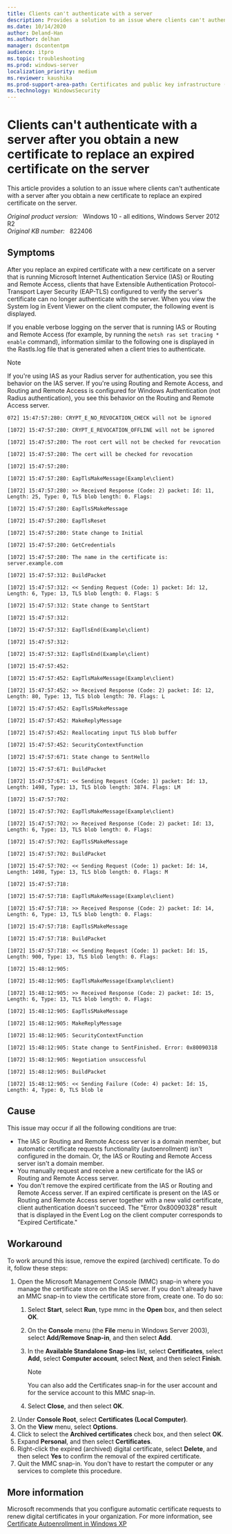 ```yaml
---
title: Clients can't authenticate with a server
description: Provides a solution to an issue where clients can't authenticate with a server after you obtain a new certificate to replace an expired certificate on the server.
ms.date: 10/14/2020
author: Deland-Han 
ms.author: delhan
manager: dscontentpm
audience: itpro
ms.topic: troubleshooting
ms.prod: windows-server
localization_priority: medium
ms.reviewer: kaushika
ms.prod-support-area-path: Certificates and public key infrastructure (PKI)
ms.technology: WindowsSecurity
---
```

# Clients can't authenticate with a server after you obtain a new certificate to replace an expired certificate on the server

This article provides a solution to an issue where clients can't authenticate with a server after you obtain a new certificate to replace an expired certificate on the server.

_Original product version:_ &nbsp; Windows 10 - all editions, Windows Server 2012 R2  
_Original KB number:_ &nbsp; 822406

## Symptoms

After you replace an expired certificate with a new certificate on a server that is running Microsoft Internet Authentication Service (IAS) or Routing and Remote Access, clients that have Extensible Authentication Protocol-Transport Layer Security (EAP-TLS) configured to verify the server's certificate can no longer authenticate with the server. When you view the System log in Event Viewer on the client computer, the following event is displayed.

If you enable verbose logging on the server that is running IAS or Routing and Remote Access (for example, by running the `netsh ras set tracing * enable` command), information similar to the following one is displayed in the Rastls.log file that is generated when a client tries to authenticate.

> [!NOTE]
> If you're using IAS as your Radius server for authentication, you see this behavior on the IAS server. If you're using Routing and Remote Access, and Routing and Remote Access is configured for Windows Authentication (not Radius authentication), you see this behavior on the Routing and Remote Access server.

```console
072] 15:47:57:280: CRYPT_E_NO_REVOCATION_CHECK will not be ignored

[1072] 15:47:57:280: CRYPT_E_REVOCATION_OFFLINE will not be ignored

[1072] 15:47:57:280: The root cert will not be checked for revocation

[1072] 15:47:57:280: The cert will be checked for revocation

[1072] 15:47:57:280:

[1072] 15:47:57:280: EapTlsMakeMessage(Example\client)

[1072] 15:47:57:280: >> Received Response (Code: 2) packet: Id: 11, Length: 25, Type: 0, TLS blob length: 0. Flags:

[1072] 15:47:57:280: EapTlsSMakeMessage

[1072] 15:47:57:280: EapTlsReset

[1072] 15:47:57:280: State change to Initial

[1072] 15:47:57:280: GetCredentials

[1072] 15:47:57:280: The name in the certificate is: server.example.com

[1072] 15:47:57:312: BuildPacket

[1072] 15:47:57:312: << Sending Request (Code: 1) packet: Id: 12, Length: 6, Type: 13, TLS blob length: 0. Flags: S

[1072] 15:47:57:312: State change to SentStart

[1072] 15:47:57:312:

[1072] 15:47:57:312: EapTlsEnd(Example\client)

[1072] 15:47:57:312:

[1072] 15:47:57:312: EapTlsEnd(Example\client)

[1072] 15:47:57:452:

[1072] 15:47:57:452: EapTlsMakeMessage(Example\client)

[1072] 15:47:57:452: >> Received Response (Code: 2) packet: Id: 12, Length: 80, Type: 13, TLS blob length: 70. Flags: L

[1072] 15:47:57:452: EapTlsSMakeMessage

[1072] 15:47:57:452: MakeReplyMessage

[1072] 15:47:57:452: Reallocating input TLS blob buffer

[1072] 15:47:57:452: SecurityContextFunction

[1072] 15:47:57:671: State change to SentHello

[1072] 15:47:57:671: BuildPacket

[1072] 15:47:57:671: << Sending Request (Code: 1) packet: Id: 13, Length: 1498, Type: 13, TLS blob length: 3874. Flags: LM

[1072] 15:47:57:702:

[1072] 15:47:57:702: EapTlsMakeMessage(Example\client)

[1072] 15:47:57:702: >> Received Response (Code: 2) packet: Id: 13, Length: 6, Type: 13, TLS blob length: 0. Flags: 

[1072] 15:47:57:702: EapTlsSMakeMessage

[1072] 15:47:57:702: BuildPacket

[1072] 15:47:57:702: << Sending Request (Code: 1) packet: Id: 14, Length: 1498, Type: 13, TLS blob length: 0. Flags: M

[1072] 15:47:57:718:

[1072] 15:47:57:718: EapTlsMakeMessage(Example\client)

[1072] 15:47:57:718: >> Received Response (Code: 2) packet: Id: 14, Length: 6, Type: 13, TLS blob length: 0. Flags:

[1072] 15:47:57:718: EapTlsSMakeMessage

[1072] 15:47:57:718: BuildPacket

[1072] 15:47:57:718: << Sending Request (Code: 1) packet: Id: 15, Length: 900, Type: 13, TLS blob length: 0. Flags:

[1072] 15:48:12:905:

[1072] 15:48:12:905: EapTlsMakeMessage(Example\client)

[1072] 15:48:12:905: >> Received Response (Code: 2) packet: Id: 15, Length: 6, Type: 13, TLS blob length: 0. Flags:

[1072] 15:48:12:905: EapTlsSMakeMessage

[1072] 15:48:12:905: MakeReplyMessage

[1072] 15:48:12:905: SecurityContextFunction

[1072] 15:48:12:905: State change to SentFinished. Error: 0x80090318

[1072] 15:48:12:905: Negotiation unsuccessful

[1072] 15:48:12:905: BuildPacket

[1072] 15:48:12:905: << Sending Failure (Code: 4) packet: Id: 15, Length: 4, Type: 0, TLS blob le
```

## Cause

This issue may occur if all the following conditions are true:

- The IAS or Routing and Remote Access server is a domain member, but automatic certificate requests functionality (autoenrollment) isn't configured in the domain. Or, the IAS or Routing and Remote Access server isn't a domain member.
- You manually request and receive a new certificate for the IAS or Routing and Remote Access server.
- You don't remove the expired certificate from the IAS or Routing and Remote Access server. If an expired certificate is present on the IAS or Routing and Remote Access server together with a new valid certificate, client authentication doesn't succeed. The "Error 0x80090328" result that is displayed in the Event Log on the client computer corresponds to "Expired Certificate."

## Workaround

To work around this issue, remove the expired (archived) certificate. To do it, follow these steps:

1. Open the Microsoft Management Console (MMC) snap-in where you manage the certificate store on the IAS server. If you don't already have an MMC snap-in to view the certificate store from, create one. To do so:
    1. Select **Start**, select **Run**, type mmc in the **Open** box, and then select **OK**.
    2. On the **Console** menu (the **File** menu in Windows Server 2003), select **Add/Remove Snap-in**, and then select **Add**.
    3. In the **Available Standalone Snap-ins** list, select **Certificates**, select **Add**, select **Computer account**, select **Next**, and then select **Finish**.

        > [!NOTE]
        > You can also add the Certificates snap-in for the user account and for the service account to this MMC snap-in.
    4. Select **Close**, and then select **OK**.
2. Under **Console Root**, select **Certificates (Local Computer)**.
3. On the **View** menu, select **Options**.
4. Click to select the **Archived certificates** check box, and then select **OK**.
5. Expand **Personal**, and then select **Certificates**.
6. Right-click the expired (archived) digital certificate, select **Delete**, and then select **Yes** to confirm the removal of the expired certificate.
7. Quit the MMC snap-in. You don't have to restart the computer or any services to complete this procedure.

## More information

Microsoft recommends that you configure automatic certificate requests to renew digital certificates in your organization. For more information, see [Certificate Autoenrollment in Windows XP](/previous-versions/windows/it-pro/windows-xp/bb456981(v=technet.10))
